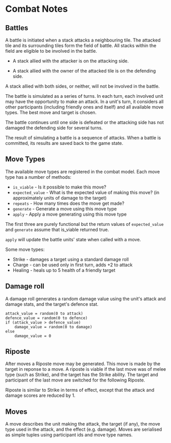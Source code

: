 Combat Notes
============

Battles
-------

A battle is initiated when a stack attacks a neighbouring tile.  The attacked tile and its
surrounding tiles form the field of battle.  All stacks within the field are eligible to be
involved in the battle.

  - A stack allied with the attacker is on the attacking side.

  - A stack allied with the owner of the attacked tile is on the defending side.

A stack allied with both sides, or neither, will not be involved in the battle.

The battle is simulated as a series of turns.  In each turn, each involved unit may have the
opportunity to make an attack.  In a unit's turn, it considers all other participants (including
friendly ones and itself) and all available move types.  The best move and target is chosen.

The battle continues until one side is defeated or the attacking side has not damaged the
defending side for several turns.

The result of simulating a battle is a sequence of attacks.  When a battle is committed, its
results are saved back to the game state.

Move Types
----------

The available move types are registered in the combat model.  Each move type has a number of
methods:

  - `is_viable` - Is it possible to make this move?
  - `expected_value` - What is the expected value of making this move?  (in approximately units of
     damage to the target)
  - `repeats` - How many times does the move get made?
  - `generate` - Generate a move using this move type
  - `apply` - Apply a move generating using this move type

The first three are purely functional but the return values of `expected_value` and `generate`
assume that is_viable returned true.

`apply` will update the battle units' state when called with a move.

Some move types:

  - Strike - damages a target using a standard damage roll
  - Charge - can be used only in first turn, adds +2 to attack
  - Healing - heals up to 5 health of a friendly target

Damage roll
-----------

A damage roll generates a random damage value using the unit's attack and damage stats, and the
target's defence stat.

    attack_value = random(0 to attack)
    defence_value = random(0 to defence)
    if (attack_value > defence_value)
        damage_value = random(0 to damage)
    else
        damage_value = 0

Riposte
-------

After moves a Riposte move may be generated.  This move is made by the target in reponse to a
move.  A riposte is viable if the last move was of melee type (such as Strike), and the target
has the Strike ability.  The target and participant of the last move are switched for the
following Riposte.

Riposte is similar to Strike in terms of effect, except that the attack and damage scores are
reduced by 1.

Moves
-----

A move describes the unit making the attack, the target (if any), the move type used in the
attack, and the effect (e.g. damage).  Moves are serialised as simple tuples using participant ids
and move type names.
